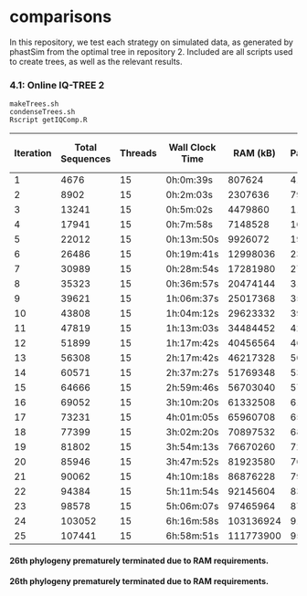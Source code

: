 # comparisons

In this repository, we test each strategy on simulated data, as generated by phastSim from the optimal tree in repository 2. Included are all scripts used to create trees, as well as the relevant results.

### 4.1: Online IQ-TREE 2

```
makeTrees.sh
condenseTrees.sh
Rscript getIQComp.R
```

| Iteration | Total Sequences | Threads | Wall Clock Time | RAM (kB) | Parsimony | Robinson-Foulds Distance |    
|-----------|-----------------|---------|-----------------|----------|-----------|--------------------------|   
| 1 | 4676 | 15 | 0h:0m:39s | 807624 | 4163 |  
| 2 | 8902 | 15 | 0h:2m:03s | 2307636 | 7980 |  
| 3 | 13241 | 15 | 0h:5m:02s | 4479860 | 11912 |  
| 4 | 17941 | 15 | 0h:7m:58s | 7148528 | 16117 |  
| 5 | 22012 | 15 | 0h:13m:50s | 9926072 | 19816 |  
| 6 | 26486 | 15 | 0h:19m:41s | 12998036 | 23825 |  
| 7 | 30989 | 15 | 0h:28m:54s | 17281980 | 27854 |  
| 8 | 35323 | 15 | 0h:36m:57s | 20474144 | 31762 |  
| 9 | 39621 | 15 | 1h:06m:37s | 25017368 | 35528 |  
| 10 | 43808 | 15 | 1h:04m:12s | 29623332 | 39215 |  
| 11 | 47819 | 15 | 1h:13m:03s | 34484452 | 42717 |  
| 12 | 51899 | 15 | 1h:17m:42s | 40456564 | 46224 |  
| 13 | 56308 | 15 | 2h:17m:42s | 46217328 | 50040 |  
| 14 | 60571 | 15 | 2h:37m:27s | 51769348 | 53702 |  
| 15 | 64666 | 15 | 2h:59m:46s | 56703040 | 57363 |  
| 16 | 69052 | 15 | 3h:10m:20s | 61332508 | 61304 |  
| 17 | 73231 | 15 | 4h:01m:05s | 65960708 | 65057 |  
| 18 | 77399 | 15 | 3h:02m:20s | 70897532 | 68703 |  
| 19 | 81802 | 15 | 3h:54m:13s | 76670260 | 72572 |  
| 20 | 85946 | 15 | 3h:47m:52s | 81923580 | 76148 |  
| 21 | 90062 | 15 | 4h:10m:18s | 86876228 | 79785 |  
| 22 | 94384 | 15 | 5h:11m:54s | 92145604 | 83617 |  
| 23 | 98578 | 15 | 5h:06m:07s | 97465964 | 87373 |  
| 24 | 103052 | 15 | 6h:16m:58s | 103136924 | 91365 |  
| 25 | 107441 | 15 | 6h:58m:51s | 111773900 | 95256 |  

#### 26th phylogeny prematurely terminated due to RAM requirements.   
#### 26th phylogeny prematurely terminated due to RAM requirements.   
